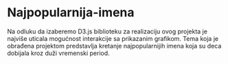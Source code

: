 # Najpopularnija-imena
  Na odluku da izaberemo D3.js biblioteku za realizaciju ovog projekta je najviše uticala mogućnost interakcije sa prikazanim grafikom. Tema koja je obrađena projektom predstavlja kretanje najpopularnijih imena koja su deca dobijala kroz duži vremenski period. 

